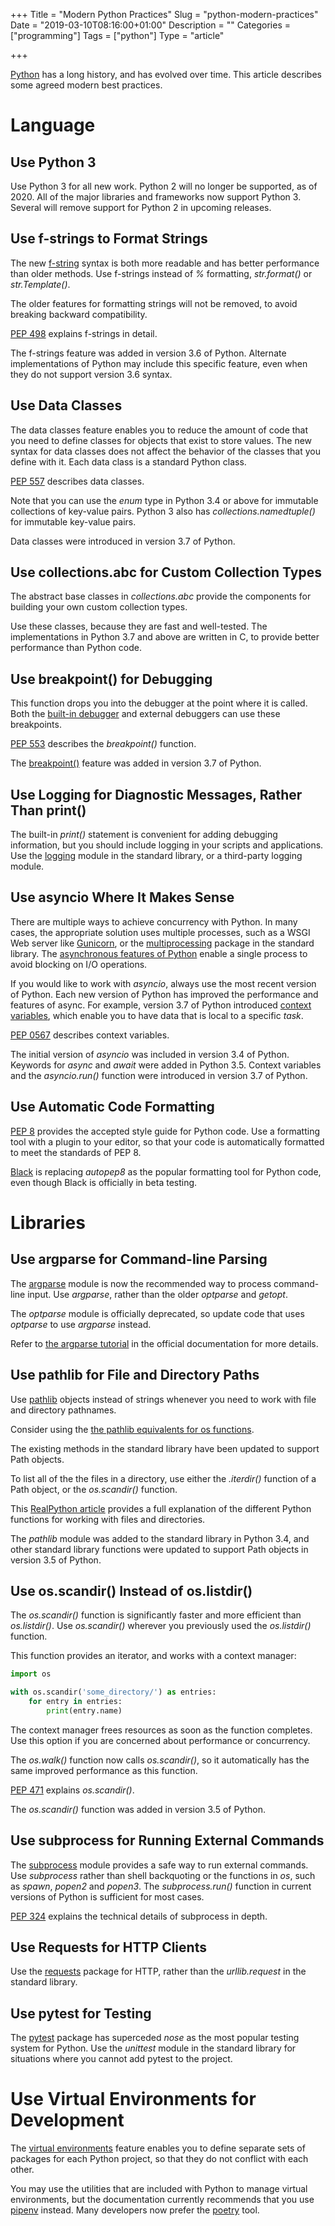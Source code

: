 +++
Title = "Modern Python Practices"
Slug = "python-modern-practices"
Date = "2019-03-10T08:16:00+01:00"
Description = ""
Categories = ["programming"]
Tags = ["python"]
Type = "article"

+++

[Python](https://www.python.org/) has a long history, and has evolved over time. This article describes some agreed modern best practices. 

<!--more-->

# Language

## Use Python 3

Use Python 3 for all new work. Python 2 will no longer be supported, as of 2020. All of the major libraries and frameworks now support Python 3. Several will remove support for Python 2 in upcoming releases.

## Use f-strings to Format Strings

The new [f-string](https://docs.python.org/3/reference/lexical_analysis.html#f-strings) syntax is both more readable and has better performance than older methods. Use f-strings instead of _%_ formatting, *str.format()* or *str.Template()*.

The older features for formatting strings will not be removed, to avoid breaking backward compatibility. 

[PEP 498](https://www.python.org/dev/peps/pep-0498/) explains f-strings in detail.

The f-strings feature was added in version 3.6 of Python. Alternate implementations of Python may include this specific feature, even when they do not support version 3.6 syntax.

## Use Data Classes 

The data classes feature enables you to reduce the amount of code that you need to define classes for objects that exist to store values. The new syntax for data classes does not affect the behavior of the classes that you define with it. Each data class is a standard Python class.

[PEP 557](https://www.python.org/dev/peps/pep-0557/) describes data classes.

Note that you can use the *enum* type in Python 3.4 or above for immutable collections of key-value pairs. Python 3 also has _collections.namedtuple()_ for immutable key-value pairs.

Data classes were introduced in version 3.7 of Python. 

## Use collections.abc for Custom Collection Types

The abstract base classes in _collections.abc_ provide the components for building your own custom collection types.

Use these classes, because they are fast and well-tested. The implementations in Python 3.7 and above are written in C, to provide better performance than Python code.

## Use breakpoint() for Debugging

This function drops you into the debugger at the point where it is called. Both the [built-in debugger](https://docs.python.org/3/library/pdb.html) and external debuggers can use these breakpoints.

[PEP 553](https://www.python.org/dev/peps/pep-0553/) describes the _breakpoint()_ function.

The [breakpoint()](https://docs.python.org/3/library/functions.html#breakpoint) feature was added in version 3.7 of Python.

## Use Logging for Diagnostic Messages, Rather Than print()

The built-in *print()* statement is convenient for adding debugging information, but you should include logging in your scripts and applications. Use the [logging](https://docs.python.org/3/library/logging.html#logrecord-attributes) module in the standard library, or a third-party logging module.

## Use asyncio Where It Makes Sense 

There are multiple ways to achieve concurrency with Python. In many cases, the appropriate solution uses multiple processes, such as a WSGI Web server like [Gunicorn](https://gunicorn.org/), or the [multiprocessing](https://docs.python.org/3/library/multiprocessing.html) package in the standard library. The [asynchronous features of Python](https://docs.python.org/3/library/asyncio.html) enable a single process to avoid blocking on I/O operations. 

If you would like to work with _asyncio_, always use the most recent version of Python. Each new version of Python has improved the performance and features of async. For example, version 3.7 of Python introduced [context variables](https://docs.python.org/3/library/contextvars.html), which enable you to have data that is local to a specific _task_.

[PEP 0567](https://www.python.org/dev/peps/pep-0567/) describes context variables.

The initial version of _asyncio_ was included in version 3.4 of Python. Keywords for _async_ and _await_ were added in Python 3.5. Context variables and the _asyncio.run()_ function were introduced in version 3.7 of Python.

## Use Automatic Code Formatting

[PEP 8](https://www.python.org/dev/peps/pep-0008/) provides the accepted style guide for Python code. Use a formatting tool with a plugin to your editor, so that your code is automatically formatted to meet the standards of PEP 8. 

[Black](https://black.readthedocs.io/en/stable/) is replacing *autopep8* as the popular formatting tool for Python code, even though Black is officially in beta testing.

# Libraries

## Use argparse for Command-line Parsing 

The [argparse](https://docs.python.org/3/library/argparse.html) module is now the recommended way to process command-line input. Use _argparse_, rather than the older _optparse_ and _getopt_.

The _optparse_ module is officially deprecated, so update code that uses _optparse_ to use _argparse_ instead. 

Refer to [the argparse tutorial](https://docs.python.org/3/howto/argparse.html) in the official documentation for more details.

## Use pathlib for File and Directory Paths

Use [pathlib](https://docs.python.org/3/library/pathlib.html) objects instead of strings whenever you need to work with file and directory pathnames. 

Consider using the [the pathlib equivalents for os functions](https://docs.python.org/3/library/pathlib.html#correspondence-to-tools-in-the-os-module).

The existing methods in the standard library have been updated to support Path objects.

To list all of the the files in a directory, use either the _.iterdir()_ function of a Path object, or the _os.scandir()_ function.

This [RealPython article](https://realpython.com/working-with-files-in-python/#directory-listing-in-modern-python-versions) provides a full explanation of the different Python functions for working with files and directories.

The *pathlib* module was added to the standard library in Python 3.4, and other standard library functions were updated to support Path objects in version 3.5 of Python.

## Use os.scandir() Instead of os.listdir()

The _os.scandir()_ function is significantly faster and more efficient than  _os.listdir()_. Use _os.scandir()_ wherever you previously used the _os.listdir()_ function.

This function provides an iterator, and works with a context manager:

```python
import os

with os.scandir('some_directory/') as entries:
    for entry in entries:
        print(entry.name)
```

The context manager frees resources as soon as the function completes. Use this option if you are concerned about performance or concurrency. 

The _os.walk()_ function now calls _os.scandir()_, so it automatically has the same improved performance as this function.

[PEP 471](https://www.python.org/dev/peps/pep-0471/) explains _os.scandir()_.

The _os.scandir()_ function was added in version 3.5 of Python.

## Use subprocess for Running External Commands

The [subprocess](https://docs.python.org/3/library/subprocess.html) module provides a safe way to run external commands. Use _subprocess_ rather than shell backquoting or the functions in _os_, such as _spawn_, _popen2_ and _popen3_. The _subprocess.run()_ function in current versions of Python is sufficient for most cases.

[PEP 324](https://www.python.org/dev/peps/pep-0324/) explains the technical details of subprocess in depth.

## Use Requests for HTTP Clients

Use the [requests](http://docs.python-requests.org/en/master/) package for HTTP, rather than the _urllib.request_ in the standard library. 

## Use pytest for Testing

The [pytest](http://pytest.org) package has superceded *nose* as the most popular testing system for Python. Use the *unittest* module in the standard library for situations where you cannot add pytest to the project.

# Use Virtual Environments for Development

The [virtual environments](https://docs.python.org/3/tutorial/venv.html) feature enables you to define separate sets of packages for each Python project, so that they do not conflict with each other.

You may use the utilities that are included with Python to manage virtual environments, but the documentation currently recommends that you use [pipenv](https://docs.pipenv.org/) instead. Many developers now prefer the [poetry](https://poetry.eustace.io/) tool.
